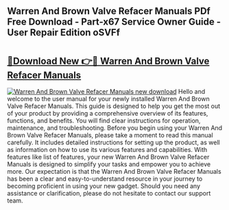 ## Warren And Brown Valve Refacer Manuals PDf Free Download - Part-x67 Service Owner Guide - User Repair Edition oSVFf

# <h2><a href="http://bc48371.oget.top/?id=Warren+And+Brown+Valve+Refacer+Manuals">🔗Download New 👉🔴 Warren And Brown Valve Refacer Manuals</a></h2>

[![Warren And Brown Valve Refacer Manuals new download](https://i.imgur.com/5g1atiW.png)](http://bc48371.oget.top/?id=Warren+And+Brown+Valve+Refacer+Manuals)
Hello and welcome to the user manual for your newly installed Warren And Brown Valve Refacer Manuals. This guide is designed to help you get the most out of your product by providing a comprehensive overview of its features, functions, and benefits. You will find clear instructions for operation, maintenance, and troubleshooting. Before you begin using your Warren And Brown Valve Refacer Manuals, please take a moment to read this manual carefully. It includes detailed instructions for setting up the product, as well as information on how to use its various features and capabilities. With features like list of features, your new Warren And Brown Valve Refacer Manuals is designed to simplify your tasks and empower you to achieve more. Our expectation is that the Warren And Brown Valve Refacer Manuals has been a clear and easy-to-understand resource in your journey to becoming proficient in using your new gadget. Should you need any assistance or clarification, please do not hesitate to contact our support team.

